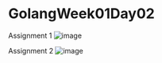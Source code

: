 # GolangWeek01Day02

Assignment 1
![image](https://user-images.githubusercontent.com/97422732/198920969-61d5021b-57c6-4171-85d0-0b6f6da6a17e.png)

Assignment 2
![image](https://user-images.githubusercontent.com/97422732/198928395-11a6406a-a4f0-44ec-b9bd-1378d1491837.png)

